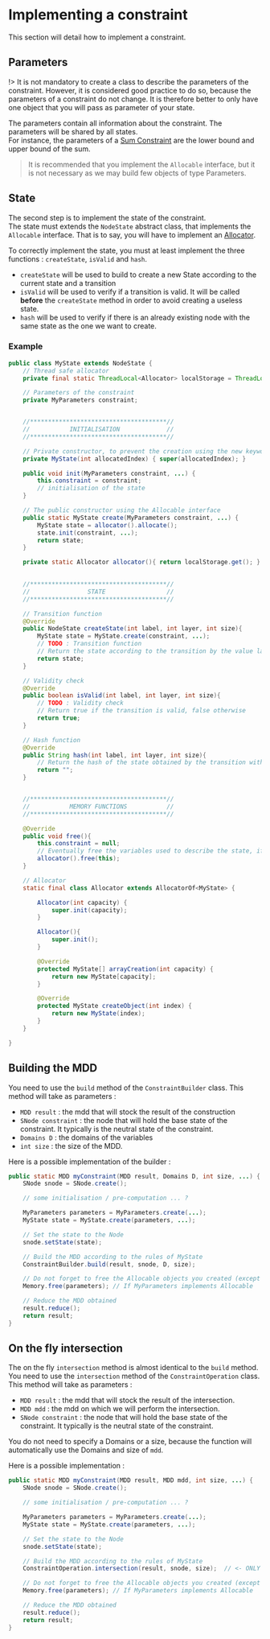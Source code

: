 # Implementing a constraint

This section will detail how to implement a constraint. 

## Parameters

!> It is not mandatory to create a class to describe the parameters of the constraint. However, it is considered good practice to do so, because the parameters of a constraint do not change. It is therefore better to only have one object that you will pass as parameter of your state.

The parameters contain all information about the constraint. The parameters will be shared by all states.  
For instance, the parameters of a [Sum Constraint](mddbuilder?id=sum) are the lower bound and upper bound of the sum.  

> It is recommended that you implement the `Allocable` interface, but it is not necessary as we may build few objects of type Parameters.


## State

The second step is to implement the state of the constraint.  
The state must extends the `NodeState` abstract class, that implements the `Allocable` interface. That is to say, you will have to implement an [Allocator](allocatorof).  

To correctly implement the state, you must at least implement the three functions : `createState`, `isValid` and `hash`.

- `createState` will be used to build to create a new State according to the current state and a transition
- `isValid` will be used to verify if a transition is valid. It will be called **before** the `createState` method in order to avoid creating a useless state.
- `hash` will be used to verify if there is an already existing node with the same state as the one we want to create. 

### Example
```java
public class MyState extends NodeState {
    // Thread safe allocator
    private final static ThreadLocal<Allocator> localStorage = ThreadLocal.withInitial(Allocator::new);

    // Parameters of the constraint
    private MyParameters constraint;


    //**************************************//
    //           INITIALISATION             //
    //**************************************//

    // Private constructor, to prevent the creation using the new keyword
    private MyState(int allocatedIndex) { super(allocatedIndex); }

    public void init(MyParameters constraint, ...) {
    	this.constraint = constraint;
    	// initialisation of the state
    }

    // The public constructor using the Allocable interface
    public static MyState create(MyParameters constraint, ...) {
    	MyState state = allocator().allocate();
    	state.init(constraint, ...);
    	return state;
    }

    private static Allocator allocator(){ return localStorage.get(); }
    

    //**************************************//
    //                STATE                 //
    //**************************************//

    // Transition function
    @Override
    public NodeState createState(int label, int layer, int size){
    	MyState state = MyState.create(constraint, ...);
    	// TODO : Transition function
    	// Return the state according to the transition by the value label
    	return state;
    }

    // Validity check
    @Override
    public boolean isValid(int label, int layer, int size){
    	// TODO : Validity check
    	// Return true if the transition is valid, false otherwise
    	return true;
    }

    // Hash function
    @Override
    public String hash(int label, int layer, int size){
    	// Return the hash of the state obtained by the transition with value label
    	return "";
    }


    //**************************************//
    //           MEMORY FUNCTIONS           //
    //**************************************//

    @Override
    public void free(){
        this.constraint = null;
        // Eventually free the variables used to describe the state, if possible
        allocator().free(this);
    }

    // Allocator
    static final class Allocator extends AllocatorOf<MyState> {

        Allocator(int capacity) {
            super.init(capacity);
        }

        Allocator(){
            super.init();
        }

        @Override
        protected MyState[] arrayCreation(int capacity) {
            return new MyState[capacity];
        }

        @Override
        protected MyState createObject(int index) {
            return new MyState(index);
        }
    }

}
```

## Building the MDD

You need to use the `build` method of the `ConstraintBuilder` class. This method will take as parameters :
- `MDD result` : the mdd that will stock the result of the construction
- `SNode constraint` : the node that will hold the base state of the constraint. It typically is the neutral state of the constraint.
- `Domains D` : the domains of the variables
- `int size` : the size of the MDD.

Here is a possible implementation of the builder :

```java
public static MDD myConstraint(MDD result, Domains D, int size, ...) {
	SNode snode = SNode.create();

	// some initialisation / pre-computation ... ?

	MyParameters parameters = MyParameters.create(...);
	MyState state = MyState.create(parameters, ...);

	// Set the state to the Node
	snode.setState(state);

	// Build the MDD according to the rules of MyState
	ConstraintBuilder.build(result, snode, D, size);

	// Do not forget to free the Allocable objects you created (except state and snode)
	Memory.free(parameters); // If MyParameters implements Allocable

	// Reduce the MDD obtained
	result.reduce();
	return result;
}
```

## On the fly intersection

The on the fly `intersection` method is almost identical to the `build` method.
You need to use the `intersection` method of the `ConstraintOperation` class. This method will take as parameters :
- `MDD result` : the mdd that will stock the result of the intersection.
- `MDD mdd` : the mdd on which we will perform the intersection.
- `SNode constraint` : the node that will hold the base state of the constraint. It typically is the neutral state of the constraint.

You do not need to specify a Domains or a size, because the function will automatically use the Domains and size of `mdd`.

Here is a possible implementation :

```java
public static MDD myConstraint(MDD result, MDD mdd, int size, ...) {
	SNode snode = SNode.create();

	// some initialisation / pre-computation ... ?

	MyParameters parameters = MyParameters.create(...);
	MyState state = MyState.create(parameters, ...);

	// Set the state to the Node
	snode.setState(state);

	// Build the MDD according to the rules of MyState
	ConstraintOperation.intersection(result, snode, size);	// <- ONLY LINE TO CHANGE

	// Do not forget to free the Allocable objects you created (except state and snode)
	Memory.free(parameters); // If MyParameters implements Allocable

	// Reduce the MDD obtained
	result.reduce();
	return result;
}
```